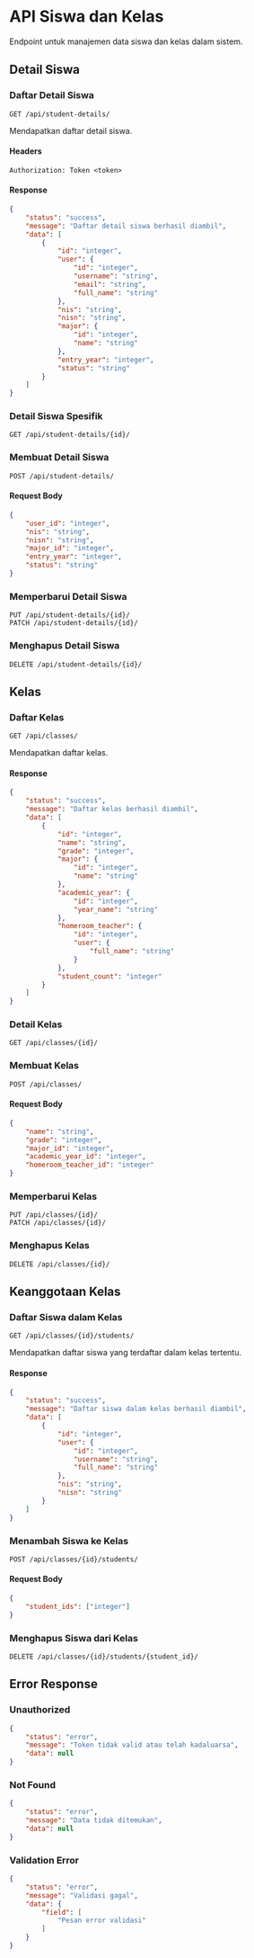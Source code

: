 # API Siswa dan Kelas

Endpoint untuk manajemen data siswa dan kelas dalam sistem.

## Detail Siswa

### Daftar Detail Siswa

```http
GET /api/student-details/
```

Mendapatkan daftar detail siswa.

#### Headers

```
Authorization: Token <token>
```

#### Response

```json
{
    "status": "success",
    "message": "Daftar detail siswa berhasil diambil",
    "data": [
        {
            "id": "integer",
            "user": {
                "id": "integer",
                "username": "string",
                "email": "string",
                "full_name": "string"
            },
            "nis": "string",
            "nisn": "string",
            "major": {
                "id": "integer",
                "name": "string"
            },
            "entry_year": "integer",
            "status": "string"
        }
    ]
}
```

### Detail Siswa Spesifik

```http
GET /api/student-details/{id}/
```

### Membuat Detail Siswa

```http
POST /api/student-details/
```

#### Request Body

```json
{
    "user_id": "integer",
    "nis": "string",
    "nisn": "string",
    "major_id": "integer",
    "entry_year": "integer",
    "status": "string"
}
```

### Memperbarui Detail Siswa

```http
PUT /api/student-details/{id}/
PATCH /api/student-details/{id}/
```

### Menghapus Detail Siswa

```http
DELETE /api/student-details/{id}/
```

## Kelas

### Daftar Kelas

```http
GET /api/classes/
```

Mendapatkan daftar kelas.

#### Response

```json
{
    "status": "success",
    "message": "Daftar kelas berhasil diambil",
    "data": [
        {
            "id": "integer",
            "name": "string",
            "grade": "integer",
            "major": {
                "id": "integer",
                "name": "string"
            },
            "academic_year": {
                "id": "integer",
                "year_name": "string"
            },
            "homeroom_teacher": {
                "id": "integer",
                "user": {
                    "full_name": "string"
                }
            },
            "student_count": "integer"
        }
    ]
}
```

### Detail Kelas

```http
GET /api/classes/{id}/
```

### Membuat Kelas

```http
POST /api/classes/
```

#### Request Body

```json
{
    "name": "string",
    "grade": "integer",
    "major_id": "integer",
    "academic_year_id": "integer",
    "homeroom_teacher_id": "integer"
}
```

### Memperbarui Kelas

```http
PUT /api/classes/{id}/
PATCH /api/classes/{id}/
```

### Menghapus Kelas

```http
DELETE /api/classes/{id}/
```

## Keanggotaan Kelas

### Daftar Siswa dalam Kelas

```http
GET /api/classes/{id}/students/
```

Mendapatkan daftar siswa yang terdaftar dalam kelas tertentu.

#### Response

```json
{
    "status": "success",
    "message": "Daftar siswa dalam kelas berhasil diambil",
    "data": [
        {
            "id": "integer",
            "user": {
                "id": "integer",
                "username": "string",
                "full_name": "string"
            },
            "nis": "string",
            "nisn": "string"
        }
    ]
}
```

### Menambah Siswa ke Kelas

```http
POST /api/classes/{id}/students/
```

#### Request Body

```json
{
    "student_ids": ["integer"]
}
```

### Menghapus Siswa dari Kelas

```http
DELETE /api/classes/{id}/students/{student_id}/
```

## Error Response

### Unauthorized

```json
{
    "status": "error",
    "message": "Token tidak valid atau telah kadaluarsa",
    "data": null
}
```

### Not Found

```json
{
    "status": "error",
    "message": "Data tidak ditemukan",
    "data": null
}
```

### Validation Error

```json
{
    "status": "error",
    "message": "Validasi gagal",
    "data": {
        "field": [
            "Pesan error validasi"
        ]
    }
}
```